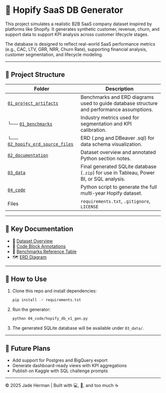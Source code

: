 # 🧪 Hopify SaaS DB Generator

This project simulates a realistic B2B SaaS company dataset inspired by platforms like Shopify. It generates synthetic customer, revenue, churn, and support data to support KPI analysis across customer lifecycle stages.

The database is designed to reflect real-world SaaS performance metrics (e.g., CAC, LTV, GRR, NRR, Churn Rate), supporting financial analysis, customer segmentation, and lifecycle modeling.

---

## 📂 Project Structure

| Folder | Description |
|--------|-------------|
| [`01_project_artifacts`](./01_project_artifacts) | Benchmarks and ERD diagrams used to guide database structure and performance assumptions. |
| └── [`01_benchmarks`](./01_project_artifacts/benchmarks) | Industry metrics used for segmentation and KPI calibration. |
| └── [`02_hopify_erd_source_files`](./01_project_artifacts/erd) | ERD (.png and DBeaver .sql) for data schema visualization. |
| [`02_documentation`](./02_documentation) | Dataset overview and annotated Python section notes. |
| [`03_data`](./03_data) | Final generated SQLite database (`.zip`) for use in Tableau, Power BI, or SQL analysis. |
| [`04_code`](./04_code) | Python script to generate the full multi-year Hopify dataset. |
| Files | `requirements.txt`, `.gitignore`, `LICENSE` |

---

## 📘 Key Documentation

- 📄 [Dataset Overview](./02_documentation/hopify_db_dataset_overview.md)  
- 🧠 [Code Block Annotations](./02_documentation/hopify_db_gen_section_notes.md)  
- 🧮 [Benchmarks Reference Table](./01_project_artifacts/benchmarks/hopify-benchmarks-seg-table.csv)  
- 🗺️ [ERD Diagram](./01_project_artifacts/erd/hopify_v1_erd_dbeaver.png)

---

## 🔧 How to Use

1. Clone this repo and install dependencies:
   ```bash
   pip install -r requirements.txt
   ```

2. Run the generator:
   ```bash
   python 04_code/hopify_db_v1_gen.py
   ```

3. The generated SQLite database will be available under `03_data/`.

---

## 🚀 Future Plans

- Add support for Postgres and BigQuery export
- Generate dashboard-ready views with KPI aggregations
- Publish on Kaggle with SQL challenge prompts

---

© 2025 Jade Herman | Built with 💻, 🧠, and too much ☕
